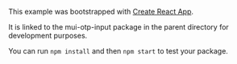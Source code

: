 This example was bootstrapped with [Create React App](https://github.com/facebook/create-react-app).

It is linked to the mui-otp-input package in the parent directory for development purposes.

You can run `npm install` and then `npm start` to test your package.
